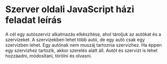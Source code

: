 # Szerver oldali JavaScript házi feladat leírás

A cél egy autószerviz alkalmazás elkészítése, ahol tároljuk az autókat és a szervizeket. A szervizekben lehet több autó, de egy autó csak egy szervizben lehet. Egy autónak nem muszáj tartoznia szervizhez. Ha éppen egy szervizhez tartozik, akkor szerelés alatt áll.
Autót és szervizt is lehet hozzáadni, módosítani, törölni és olvasni.
